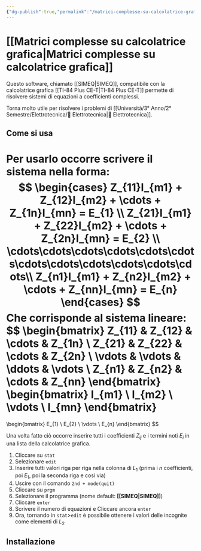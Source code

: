 ```yaml
---
{"dg-publish":true,"permalink":"/matrici-complesse-su-calcolatrice-grafica/"}
---
```


# [[Matrici complesse su calcolatrice grafica\|Matrici complesse su calcolatrice grafica]]


Questo software, chiamato [[SIMEQ\|SIMEQ]], compatibile con la calcolatrice grafica [[TI-84 Plus CE-T\|TI-84 Plus CE-T]] permette di risolvere sistemi di equazioni a coefficienti complessi.

Torna molto utile per risolvere i problemi di [[Università/3° Anno/2° Semestre/Elettrotecnica/🔌 Elettrotecnica\|🔌 Elettrotecnica]].

## Come si usa

Per usarlo occorre scrivere il sistema nella forma:
$$
\begin{cases}
Z_{11}I_{m1} + Z_{12}I_{m2} + \cdots + Z_{1n}I_{mn} = E_{1} \\
Z_{21}I_{m1} + Z_{22}I_{m2} + \cdots + Z_{2n}I_{mn} = E_{2} \\
 \cdots\cdots\cdots\cdots\cdots\cdots\cdots\cdots\cdots\cdots\cdots\cdots\\
Z_{n1}I_{m1} + Z_{n2}I_{m2} + \cdots + Z_{nn}I_{mn} = E_{n}
\end{cases}
$$
Che corrisponde al sistema lineare:
$$
\begin{bmatrix}
Z_{11} & Z_{12} & \cdots & Z_{1n} \\
Z_{21} & Z_{22} & \cdots & Z_{2n} \\
\vdots & \vdots & \ddots & \vdots \\
Z_{n1} & Z_{n2} & \cdots & Z_{nn}
\end{bmatrix}
\begin{bmatrix}
I_{m1} \\ I_{m2} \\ \vdots \\ I_{mn}
\end{bmatrix}
=
\begin{bmatrix}
E_{1} \\ E_{2} \\ \vdots \\ E_{n}
\end{bmatrix}
$$

Una volta fatto ciò occorre inserire tutti i coefficienti $Z_{ij}$ e i termini noti $E_{i}$ in una lista della calcolatrice grafica.
1. Cliccare su `stat`
2. Selezionare `edit`
3. Inserire tutti valori riga per riga nella colonna di $L_{1}$ (prima i $n$ coefficienti, poi $E_{1}$, poi la seconda riga e così via)
4. Uscire con il comando `2nd + mode(quit)`
5. Cliccare su `prgm`
6. Selezionare il programma (nome default: **[[SIMEQ\|SIMEQ]]**)
7. Cliccare `enter`
8. Scrivere il numero di equazioni e Cliccare ancora `enter`
9. Ora, tornando in `stat`>`edit` è possibile ottenere i valori delle incognite come elementi di $L_{2}$



## Installazione